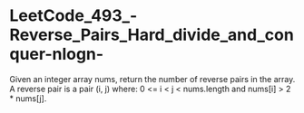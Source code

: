# LeetCode_493_-Reverse_Pairs_Hard_divide_and_conquer-nlogn-
Given an integer array nums, return the number of reverse pairs in the array.  A reverse pair is a pair (i, j) where:  0 &lt;= i &lt; j &lt; nums.length and nums[i] > 2 * nums[j].
